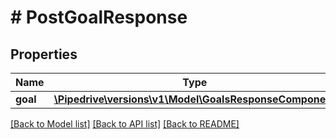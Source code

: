 # # PostGoalResponse

## Properties

Name | Type | Description | Notes
------------ | ------------- | ------------- | -------------
**goal** | [**\Pipedrive\versions\v1\Model\GoalsResponseComponent**](GoalsResponseComponent.md) |  |

[[Back to Model list]](../README.md#documentation-for-models) [[Back to API list]](../README.md#documentation-for-api-endpoints) [[Back to README]](../README.md)
